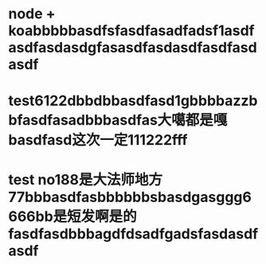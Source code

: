 # node + koabbbbbasdfsfasdfasadfadsf1asdfasdfasdasdgfasasdfasdasdfasdfasdasdf
# test6122dbbdbbasdfasd1gbbbbazzbbfasdfasadbbbasdfas大噶都是嘎basdfasd这次一定111222fff
# test no188是大法师地方77bbbasdfasbbbbbbsbasdgasggg6666bb是短发啊是的fasdfasdbbbagdfdsadfgadsfasdasdfasdf